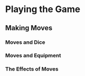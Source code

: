 <!-- Do NOT edit this file directly. It is compiled from pages in the "source" directory. -->
# Playing the Game

## Making Moves

### Moves and Dice

### Moves and Equipment

### The Effects of Moves